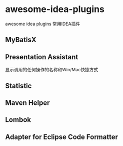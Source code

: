 # awesome-idea-plugins
awesome idea plugins  常用IDEA插件

## MyBatisX

## Presentation Assistant
显示调用的任何操作的名称和Win/Mac快捷方式

## Statistic

## Maven Helper

## Lombok

## Adapter for Eclipse Code Formatter


